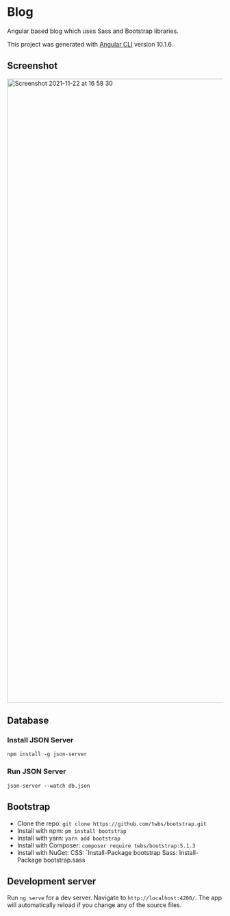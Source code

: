 # Blog

Angular based blog which uses Sass and Bootstrap libraries.

This project was generated with [Angular CLI](https://github.com/angular/angular-cli) version 10.1.6.

## Screenshot

<img width="1455" alt="Screenshot 2021-11-22 at 16 58 30" src="https://user-images.githubusercontent.com/37920932/142912349-32879675-b71e-4723-90d0-14ce5ac9d976.png">

## Database

### Install JSON Server

`npm install -g json-server`

### Run JSON Server

`json-server --watch db.json`

## Bootstrap

- Clone the repo: `git clone https://github.com/twbs/bootstrap.git`
- Install with npm: `pm install bootstrap`
- Install with yarn: `yarn add bootstrap`
- Install with Composer: `composer require twbs/bootstrap:5.1.3`
- Install with NuGet: CSS: `Install-Package bootstrap Sass: Install-Package bootstrap.sass

## Development server

Run `ng serve` for a dev server. Navigate to `http://localhost:4200/`. The app will automatically reload if you change any of the source files.